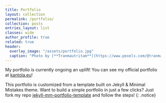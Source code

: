 ```yaml
---
title: Portfolio
layout: collection
permalink: /portfolio/
collection: posts
entries_layout: list
classes: wide
author_profile: true
related: true
header:
  overlay_image: "/assets/portfolio.jpg"
  caption: "Photo by [**Tranmautritam**](https://www.pexels.com/@tranmautritam/)"
---
```


My portfolio is currently ongoing an uplift! You can see my official portfolio at [kantola.eu](https://kantola.eu)!

This portfolio is customized from a template built on Jekyll & Minimal Mistakes theme. Want to build a simple portfolio in just a few clicks? Just fork my repo [jekyll-mm-portfolio-template](https://github.com/K9958/jekyll-mm-portfolio-template) and follow the steps!
{: .notice}